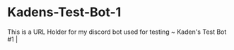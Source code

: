 # Kadens-Test-Bot-1
This is a URL Holder for my discord bot used for testing ~ Kaden's Test Bot #1 |
